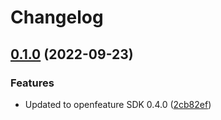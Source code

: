 # Changelog

## [0.1.0](https://github.com/rollout/cloudbees-openfeature-provider-node/compare/v0.0.5...v0.1.0) (2022-09-23)


### Features

* Updated to openfeature SDK 0.4.0 ([2cb82ef](https://github.com/rollout/cloudbees-openfeature-provider-node/commit/2cb82efc0582ddd22cdd66347ce30274d8815920))

